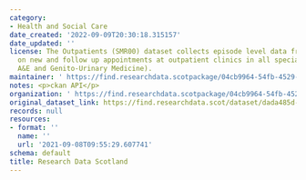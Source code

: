 ```yaml
---
category:
- Health and Social Care
date_created: '2022-09-09T20:30:18.315157'
date_updated: ''
license: The Outpatients (SMR00) dataset collects episode level data from patients
  on new and follow up appointments at outpatient clinics in all specialities (except
  A&E and Genito-Urinary Medicine).
maintainer: ' https://find.researchdata.scotpackage/04cb9964-54fb-4529-b09b-735c3daa1c7b'
notes: <p>ckan API</p>
organization: ' https://find.researchdata.scotpackage/04cb9964-54fb-4529-b09b-735c3daa1c7b'
original_dataset_link: https://find.researchdata.scot/dataset/dada485d-2dbd-4e17-ade6-94512210e909/resource/04cb9964-54fb-4529-b09b-735c3daa1c7b/download/datadictionary.json
records: null
resources:
- format: ''
  name: ''
  url: '2021-09-08T09:55:29.607741'
schema: default
title: Research Data Scotland
---
```


